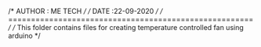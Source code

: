 
/* AUTHOR : ME TECH */
/* DATE :22-09-2020 */
/* ====================================================== */
/* This folder contains files for creating temperature controlled fan using arduino */
